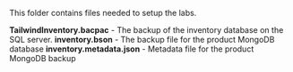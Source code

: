 This folder contains files needed to setup the labs.

**TailwindInventory.bacpac** - The backup of the inventory database on the SQL server.
**inventory.bson** - The backup file for the product MongoDB database
**inventory.metadata.json** - Metadata file for the product MongoDB backup
